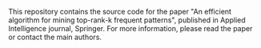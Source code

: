 This repository contains the source code for the paper "An efficient algorithm for mining top-rank-k frequent patterns", published in Applied Intelligence journal, Springer. For more information, please read the paper or contact the main authors.
